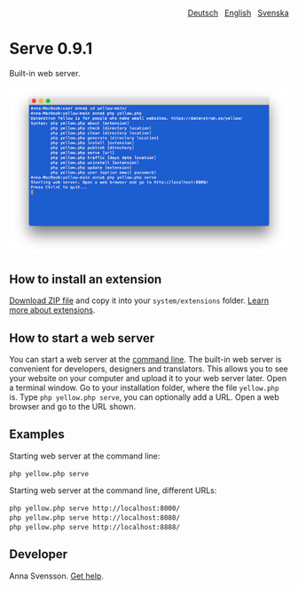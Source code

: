 <p align="right"><a href="README-de.md">Deutsch</a> &nbsp; <a href="README.md">English</a> &nbsp; <a href="README-sv.md">Svenska</a></p>

# Serve 0.9.1

Built-in web server.

<p align="center"><img src="SCREENSHOT.png" alt="Screenshot"></p>

## How to install an extension

[Download ZIP file](https://github.com/annaesvensson/yellow-serve/archive/refs/heads/main.zip) and copy it into your `system/extensions` folder. [Learn more about extensions](https://github.com/annaesvensson/yellow-update).

## How to start a web server

You can start a web server at the [command line](https://github.com/annaesvensson/yellow-core). The built-in web server is convenient for developers, designers and translators. This allows you to see your website on your computer and upload it to your web server later. Open a terminal window. Go to your installation folder, where the file `yellow.php` is. Type `php yellow.php serve`, you can optionally add a URL. Open a web browser and go to the URL shown.

## Examples

Starting web server at the command line:

`php yellow.php serve`  

Starting web server at the command line, different URLs:

`php yellow.php serve http://localhost:8000/`  
`php yellow.php serve http://localhost:8080/`  
`php yellow.php serve http://localhost:8888/`  

## Developer

Anna Svensson. [Get help](https://datenstrom.se/yellow/help/).
